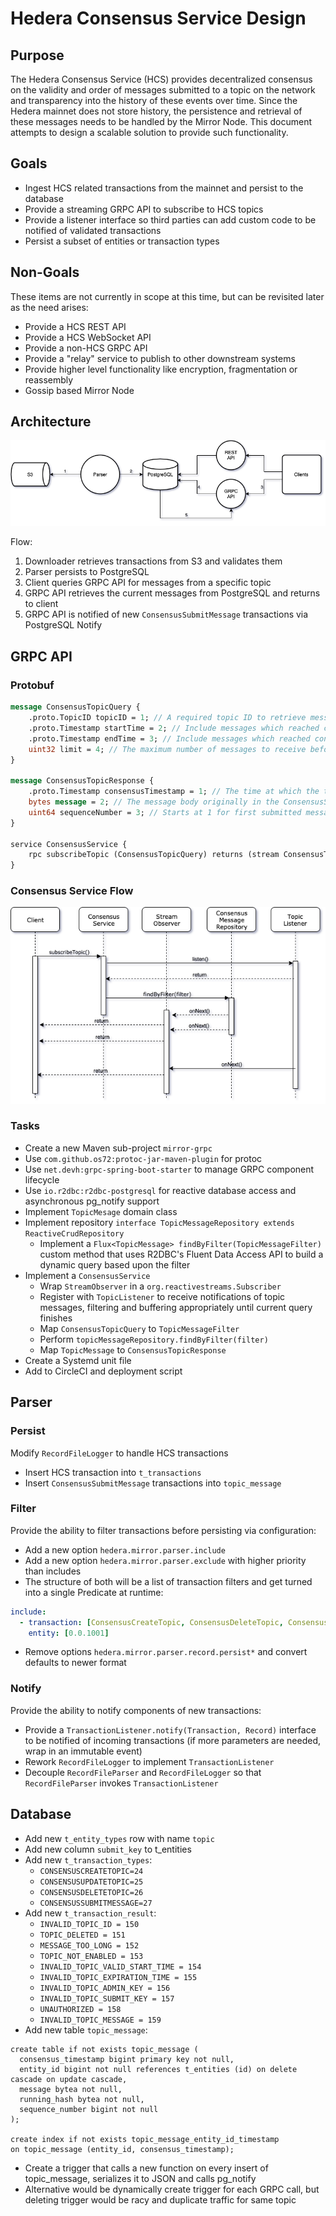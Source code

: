 # Hedera Consensus Service Design

## Purpose

The Hedera Consensus Service (HCS) provides decentralized consensus on the validity and order of messages submitted to
a topic on the network and transparency into the history of these events over time. Since the Hedera mainnet does
not store history, the persistence and retrieval of these messages needs to be handled by the Mirror Node. This document
attempts to design a scalable solution to provide such functionality.

## Goals

- Ingest HCS related transactions from the mainnet and persist to the database
- Provide a streaming GRPC API to subscribe to HCS topics
- Provide a listener interface so third parties can add custom code to be notified of validated transactions
- Persist a subset of entities or transaction types

## Non-Goals

These items are not currently in scope at this time, but can be revisited later as the need arises:

- Provide a HCS REST API
- Provide a HCS WebSocket API
- Provide a non-HCS GRPC API
- Provide a "relay" service to publish to other downstream systems
- Provide higher level functionality like encryption, fragmentation or reassembly
- Gossip based Mirror Node

## Architecture

![Architecture](hcs-architecture.png)

Flow:
1. Downloader retrieves transactions from S3 and validates them
2. Parser persists to PostgreSQL
3. Client queries GRPC API for messages from a specific topic
4. GRPC API retrieves the current messages from PostgreSQL and returns to client
5. GRPC API is notified of new `ConsensusSubmitMessage` transactions via PostgreSQL Notify

## GRPC API

### Protobuf

```proto
message ConsensusTopicQuery {
    .proto.TopicID topicID = 1; // A required topic ID to retrieve messages for.
    .proto.Timestamp startTime = 2; // Include messages which reached consensus on or after this time. Defaults to current time if not set.
    .proto.Timestamp endTime = 3; // Include messages which reached consensus before this time. If not set it will receive indefinitely.
    uint32 limit = 4; // The maximum number of messages to receive before stopping. If not set or set to zero it will return messages indefinitely.
}

message ConsensusTopicResponse {
    .proto.Timestamp consensusTimestamp = 1; // The time at which the transaction reach consensus
    bytes message = 2; // The message body originally in the ConsensusSubmitMessageTransactionBody
    uint64 sequenceNumber = 3; // Starts at 1 for first submitted message. Incremented on each submitted message.
}

service ConsensusService {
    rpc subscribeTopic (ConsensusTopicQuery) returns (stream ConsensusTopicResponse);
}
```

### Consensus Service Flow

![Sequence diagram](hcs-consensus-service.png)

### Tasks

- Create a new Maven sub-project `mirror-grpc`
- Use `com.github.os72:protoc-jar-maven-plugin` for protoc
- Use `net.devh:grpc-spring-boot-starter` to manage GRPC component lifecycle
- Use `io.r2dbc:r2dbc-postgresql` for reactive database access and asynchronous pg_notify support
- Implement `TopicMesage` domain class
- Implement repository `interface TopicMessageRepository extends ReactiveCrudRepository`
  - Implement a `Flux<TopicMessage> findByFilter(TopicMessageFilter)` custom
method that uses R2DBC's Fluent Data Access API to build a dynamic query based upon the filter
- Implement a `ConsensusService`
  - Wrap `StreamObserver` in a `org.reactivestreams.Subscriber`
  - Register with `TopicListener` to receive notifications of topic messages, filtering and buffering appropriately until
current query finishes
  - Map `ConsensusTopicQuery` to `TopicMessageFilter`
  - Perform `topicMessageRepository.findByFilter(filter)`
  - Map `TopicMessage` to `ConsensusTopicResponse`
- Create a Systemd unit file
- Add to CircleCI and deployment script

## Parser

### Persist

Modify `RecordFileLogger` to handle HCS transactions
- Insert HCS transaction into `t_transactions`
- Insert `ConsensusSubmitMessage` transactions into `topic_message`

### Filter

Provide the ability to filter transactions before persisting via configuration:
- Add a new option `hedera.mirror.parser.include`
- Add a new option `hedera.mirror.parser.exclude` with higher priority than includes
- The structure of both will be a list of transaction filters and get turned into a single Predicate
at runtime:
```yaml
include:
  - transaction: [ConsensusCreateTopic, ConsensusDeleteTopic, ConsensusUpdateTopic, ConsensusSubmitMessage]
    entity: [0.0.1001]
```
- Remove options `hedera.mirror.parser.record.persist*` and convert defaults to newer format

### Notify

Provide the ability to notify components of new transactions:
- Provide a `TransactionListener.notify(Transaction, Record)` interface to be notified of incoming transactions (if
more parameters are needed, wrap in an immutable event)
- Rework `RecordFileLogger` to implement `TransactionListener`
- Decouple `RecordFileParser` and `RecordFileLogger` so that `RecordFileParser` invokes `TransactionListener`

## Database

- Add new `t_entity_types` row with name `topic`
- Add new column `submit_key` to t_entities
- Add new `t_transaction_types`:
  - `CONSENSUSCREATETOPIC=24`
  - `CONSENSUSUPDATETOPIC=25`
  - `CONSENSUSDELETETOPIC=26`
  - `CONSENSUSSUBMITMESSAGE=27`
- Add new `t_transaction_result`:
  - `INVALID_TOPIC_ID = 150`
  - `TOPIC_DELETED = 151`
  - `MESSAGE_TOO_LONG = 152`
  - `TOPIC_NOT_ENABLED = 153`
  - `INVALID_TOPIC_VALID_START_TIME = 154`
  - `INVALID_TOPIC_EXPIRATION_TIME = 155`
  - `INVALID_TOPIC_ADMIN_KEY = 156`
  - `INVALID_TOPIC_SUBMIT_KEY = 157`
  - `UNAUTHORIZED = 158`
  - `INVALID_TOPIC_MESSAGE = 159`
- Add new table `topic_message`:
```postgres-sql
create table if not exists topic_message (
  consensus_timestamp bigint primary key not null,
  entity_id bigint not null references t_entities (id) on delete cascade on update cascade,
  message bytea not null,
  running_hash bytea not null,
  sequence_number bigint not null
);

create index if not exists topic_message_entity_id_timestamp
on topic_message (entity_id, consensus_timestamp);
```
- Create a trigger that calls a new function on every insert of topic_message, serializes it to JSON and calls pg_notify
- Alternative would be dynamically create trigger for each GRPC call, but deleting trigger would be racy and duplicate traffic for same topic
